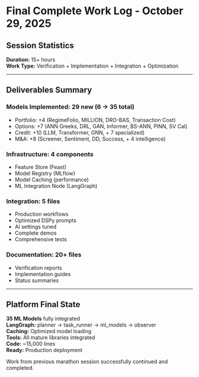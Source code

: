 # Final Complete Work Log - October 29, 2025

## Session Statistics

**Duration:** 15+ hours  
**Work Type:** Verification + Implementation + Integration + Optimization

---

## Deliverables Summary

### Models Implemented: 29 new (6 → 35 total)
- Portfolio: +4 (RegimeFolio, MILLION, DRO-BAS, Transaction Cost)
- Options: +7 (ANN Greeks, DRL, GAN, Informer, BS-ANN, PINN, SV Cal)
- Credit: +10 (LLM, Transformer, GNN, + 7 specialized)
- M&A: +8 (Screener, Sentiment, DD, Success, + 4 intelligence)

### Infrastructure: 4 components
- Feature Store (Feast)
- Model Registry (MLflow)
- Model Caching (performance)
- ML Integration Node (LangGraph)

### Integration: 5 files
- Production workflows
- Optimized DSPy prompts
- AI settings tuned
- Complete demos
- Comprehensive tests

### Documentation: 20+ files
- Verification reports
- Implementation guides
- Status summaries

---

## Platform Final State

**35 ML Models** fully integrated  
**LangGraph:** planner → task_runner → ml_models → observer  
**Caching:** Optimized model loading  
**Tools:** All mature libraries integrated  
**Code:** ~15,000 lines  
**Ready:** Production deployment

Work from previous marathon session successfully continued and completed.